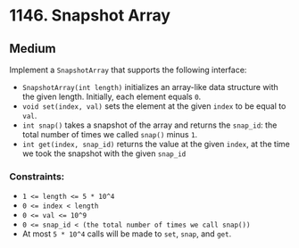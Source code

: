 # 1146. Snapshot Array

## Medium

Implement a `SnapshotArray` that supports the following interface:

- `SnapshotArray(int length)` initializes an array-like data structure with the given length. Initially, each element
  equals `0`.
- `void set(index, val)` sets the element at the given `index` to be equal to `val`.
- `int snap()` takes a snapshot of the array and returns the `snap_id`: the total number of times we called `snap()`
  minus `1`.
- `int get(index, snap_id)` returns the value at the given `index`, at the time we took the snapshot with the
  given `snap_id`

### Constraints:

- `1 <= length <= 5 * 10^4`
- `0 <= index < length`
- `0 <= val <= 10^9`
- `0 <= snap_id < (the total number of times we call snap())`
- At most `5 * 10^4` calls will be made to `set`, `snap`, and `get`.
